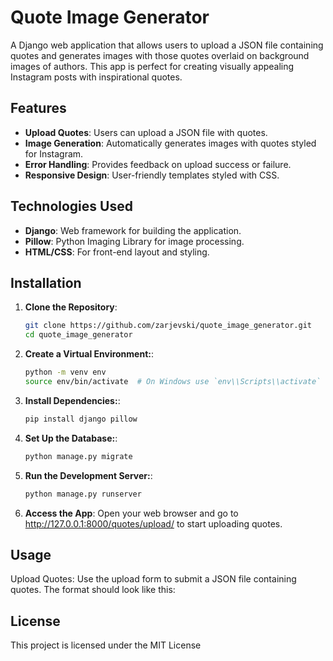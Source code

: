 # Quote Image Generator

A Django web application that allows users to upload a JSON file containing quotes and generates images with those quotes overlaid on background images of authors. This app is perfect for creating visually appealing Instagram posts with inspirational quotes.

## Features

- **Upload Quotes**: Users can upload a JSON file with quotes.
- **Image Generation**: Automatically generates images with quotes styled for Instagram.
- **Error Handling**: Provides feedback on upload success or failure.
- **Responsive Design**: User-friendly templates styled with CSS.

## Technologies Used

- **Django**: Web framework for building the application.
- **Pillow**: Python Imaging Library for image processing.
- **HTML/CSS**: For front-end layout and styling.

## Installation

1. **Clone the Repository**:
   ```bash
   git clone https://github.com/zarjevski/quote_image_generator.git
   cd quote_image_generator
   ```
2. **Create a Virtual Environment:**:
   ```bash
   python -m venv env
   source env/bin/activate  # On Windows use `env\\Scripts\\activate`
   ```
3. **Install Dependencies:**:
   ```bash
   pip install django pillow
   ```
4. **Set Up the Database:**:
   ```bash
   python manage.py migrate
   ```
5. **Run the Development Server:**:
   ```bash
   python manage.py runserver
   ```
6. **Access the App**:
   Open your web browser and go to http://127.0.0.1:8000/quotes/upload/ to start uploading quotes.

## Usage

Upload Quotes: Use the upload form to submit a JSON file containing quotes. The format should look like this:


## License

This project is licensed under the MIT License